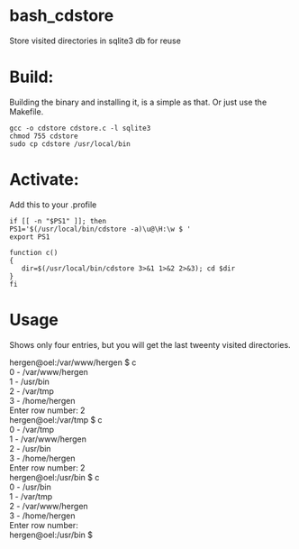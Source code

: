 # bash_cdstore
Store visited directories in sqlite3 db for reuse

# Build:

Building the binary and installing it, is a simple as that. Or just use the Makefile.

```
gcc -o cdstore cdstore.c -l sqlite3
chmod 755 cdstore
sudo cp cdstore /usr/local/bin
```

# Activate:

Add this to your .profile

```
if [[ -n "$PS1" ]]; then
PS1='$(/usr/local/bin/cdstore -a)\u@\H:\w $ '
export PS1

function c()
{
   dir=$(/usr/local/bin/cdstore 3>&1 1>&2 2>&3); cd $dir
}
fi

```

# Usage
Shows only four entries, but you will get the last tweenty visited directories.  

hergen@oel:/var/www/hergen $ c  
0 - /var/www/hergen  
1 - /usr/bin  
2 - /var/tmp  
3 - /home/hergen  
Enter row number: 2  
hergen@oel:/var/tmp $ c  
0 - /var/tmp  
1 - /var/www/hergen  
2 - /usr/bin  
3 - /home/hergen  
Enter row number: 2  
hergen@oel:/usr/bin $ c  
0 - /usr/bin  
1 - /var/tmp  
2 - /var/www/hergen  
3 - /home/hergen  
Enter row number:  
hergen@oel:/usr/bin $  
